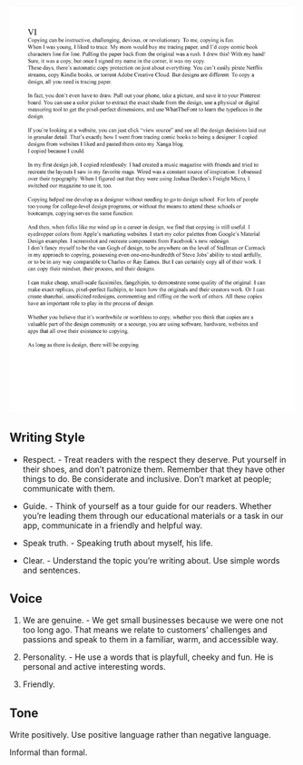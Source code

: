 ![Copying article webpage with Chapters 6 and 7 roman numerals.](04-voice-tone-chapter-6.png)

## Writing Style

 - Respect. - Treat readers with the respect they deserve. Put yourself in their shoes, and don’t patronize them. Remember that they have other things to do. Be considerate and inclusive. Don’t market at people; communicate with them.
 
- Guide. - Think of yourself as a tour guide for our readers. Whether you’re leading them through our educational materials or a task in our app, communicate in a friendly and helpful way.

- Speak truth. - Speaking truth about myself, his life. 

- Clear. - Understand the topic you’re writing about. Use simple words and sentences.

## Voice

1. We are genuine. - We get small businesses because we were one not too long ago. That means we relate to customers’ challenges and passions and speak to them in a familiar, warm, and accessible way.

2. Personality. - He use a words that is playfull, cheeky and fun. He is personal and active interesting words.

3. Friendly.

## Tone

Write positively. Use positive language rather than negative language.

Informal than formal.


